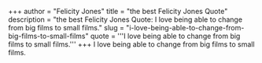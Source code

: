 +++
author = "Felicity Jones"
title = "the best Felicity Jones Quote"
description = "the best Felicity Jones Quote: I love being able to change from big films to small films."
slug = "i-love-being-able-to-change-from-big-films-to-small-films"
quote = '''I love being able to change from big films to small films.'''
+++
I love being able to change from big films to small films.
